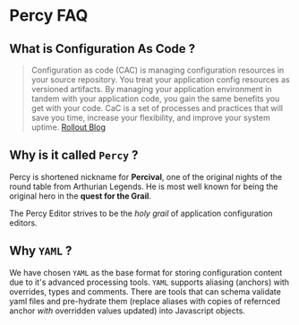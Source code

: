 # Percy FAQ

## What is Configuration As Code ?

> Configuration as code (CAC) is managing configuration resources in your source repository. You treat your application config resources as versioned artifacts. By managing your application environment in tandem with your application code, you gain the same benefits you get with your code. CaC is a set of processes and practices that will save you time, increase your flexibility, and improve your system uptime.
> [Rollout Blog](https://rollout.io/blog/configuration-as-code-everything-need-know/)

## Why is it called `Percy` ?

Percy is shortened nickname for **Percival**, one of the original nights of the round table from Arthurian Legends. He is most well known for being the original hero in the **quest for the Grail**.

The Percy Editor strives to be the _holy grail_ of application configuration editors.

## Why `YAML` ?

We have chosen `YAML` as the base format for storing configuration content due to it's advanced processing tools. `YAML` supports aliasing (anchors) with overrides, types and comments. There are tools that can schema validate yaml files and pre-hydrate them (replace aliases with copies of refernced anchor _with_ overridden values updated) into Javascript objects.
